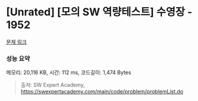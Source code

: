 # [Unrated] [모의 SW 역량테스트] 수영장 - 1952 

[문제 링크](https://swexpertacademy.com/main/code/problem/problemDetail.do?contestProbId=AV5PpFQaAQMDFAUq) 

### 성능 요약

메모리: 20,116 KB, 시간: 112 ms, 코드길이: 1,474 Bytes



> 출처: SW Expert Academy, https://swexpertacademy.com/main/code/problem/problemList.do